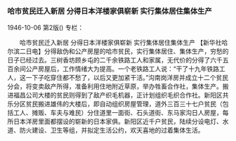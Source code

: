 ### 哈市贫民迁入新居  分得日本洋楼家俱崭新  实行集体居住集体生产

1946-10-06
第2版()
专栏：

　　哈市贫民迁入新居
    分得日本洋楼家俱崭新
    实行集体居住集体生产
    【新华社哈尔滨二日电】分得敌伪和公产房屋的哈市贫民，实行集体居住、集体生产，穷愁的日子已经过去。三树香坊顾乡屯的二千余铁路工人和家属，无代价的分得了六千五百余间公产房屋后，工作情绪大为提高。一个老铁路工人说：“干了十九年铁路工人，这一下子吃穿住都不愁了，以后又更加紧干活。”沟南岗洋房并成立十二个贫民分会，将变卖敌产所得，准备利用住地附近草原，举办牲畜合作社，集体生产。搬进福昌公司大楼的贫民则得到了敌产织毛机器，正计划组织毛织合作社。新阳区共乐分区贫民搬进雄伟的大楼后，即自动组织房屋管理，道外三百三十七户贫民（包括工人、摊贩、车夫与难民）分住道里一面街、石头道街、东马家沟日人房屋，每所日本洋房里面都摆设的崭新的日本家俱。新阳区近千户贫民，陆续分设电灯、水道、防火建设、卫生等组，并拟定生活公约，欢天喜地的过着集体生活。

